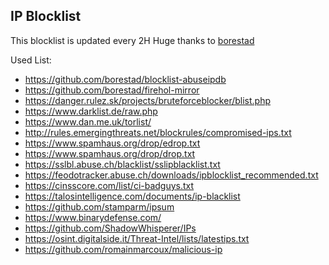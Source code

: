 ## IP Blocklist

This blocklist is updated every 2H
Huge thanks to [borestad](https://www.github.com/borestad)

Used List:
- https://github.com/borestad/blocklist-abuseipdb
- https://github.com/borestad/firehol-mirror
- https://danger.rulez.sk/projects/bruteforceblocker/blist.php
- https://www.darklist.de/raw.php
- https://www.dan.me.uk/torlist/
- http://rules.emergingthreats.net/blockrules/compromised-ips.txt
- https://www.spamhaus.org/drop/edrop.txt
- https://www.spamhaus.org/drop/drop.txt
- https://sslbl.abuse.ch/blacklist/sslipblacklist.txt
- https://feodotracker.abuse.ch/downloads/ipblocklist_recommended.txt
- https://cinsscore.com/list/ci-badguys.txt
- https://talosintelligence.com/documents/ip-blacklist
- https://github.com/stamparm/ipsum
- https://www.binarydefense.com/
- https://github.com/ShadowWhisperer/IPs
- https://osint.digitalside.it/Threat-Intel/lists/latestips.txt
- https://github.com/romainmarcoux/malicious-ip
